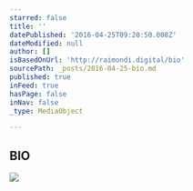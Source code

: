 ```yaml
---
starred: false
title: ''
datePublished: '2016-04-25T09:20:50.008Z'
dateModified: null
author: []
isBasedOnUrl: 'http://raimondi.digital/bio'
sourcePath: _posts/2016-04-25-bio.md
published: true
inFeed: true
hasPage: false
inNav: false
_type: MediaObject

---
```

<article style=""><h1>BIO</h1><img src="https://s3-us-west-2.amazonaws.com/the-grid-img/p/4d1b0d630391c8a8d219beec66f57f13bb13048d.jpg" /></article>